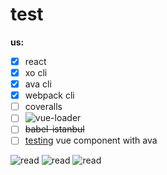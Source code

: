 # test
**us:**

- [x] react 
- [x] xo cli 
- [x] ava cli 
- [x] webpack cli
- [ ] coveralls
- [ ] ![vue-loader](https://github.com/vuejs/vue-loader)
- [ ] ~~babel-istanbul~~
- [ ] [testing](https://github.com/vuejs/vueify-example/blob/master/test/unit/a.spec.js#L23-L43) vue component with ava 

![read](http://jslog.com/2014/10/02/react-with-webpack-part-1/)
![read](https://guides.github.com/features/mastering-markdown/)
![read](https://github.com/babel/babel-loader)



